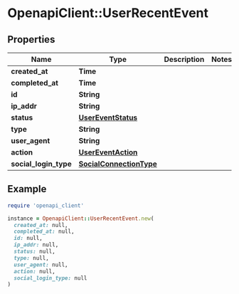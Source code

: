# OpenapiClient::UserRecentEvent

## Properties

| Name | Type | Description | Notes |
| ---- | ---- | ----------- | ----- |
| **created_at** | **Time** |  |  |
| **completed_at** | **Time** |  |  |
| **id** | **String** |  |  |
| **ip_addr** | **String** |  |  |
| **status** | [**UserEventStatus**](UserEventStatus.md) |  |  |
| **type** | **String** |  |  |
| **user_agent** | **String** |  |  |
| **action** | [**UserEventAction**](UserEventAction.md) |  |  |
| **social_login_type** | [**SocialConnectionType**](SocialConnectionType.md) |  |  |

## Example

```ruby
require 'openapi_client'

instance = OpenapiClient::UserRecentEvent.new(
  created_at: null,
  completed_at: null,
  id: null,
  ip_addr: null,
  status: null,
  type: null,
  user_agent: null,
  action: null,
  social_login_type: null
)
```

